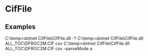 # CifFile

## Examples
C:\temp>dotnet CifFile\CifFile.dll -?
C:\temp>dotnet CifFile\CifFile.dll ALL_TOC\DFROC2M.CIF csv
C:\temp>dotnet CifFile\CifFile.dll ALL_TOC\DFROC2M.CIF csv -parseMode a